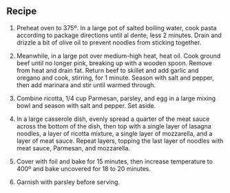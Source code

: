 ## Recipe ##

1. Preheat oven to 375º. In a large pot of salted boiling water, cook pasta according to package directions until al dente, less 2 minutes. Drain and drizzle a bit of olive oil to prevent noodles from sticking together.

1. Meanwhile, in a large pot over medium-high heat, heat oil. Cook ground beef until no longer pink, breaking up with a wooden spoon. Remove from heat and drain fat. Return beef to skillet and add garlic and oregano and cook, stirring, for 1 minute. Season with salt and pepper, then add marinara and stir until warmed through.

1. Combine ricotta, 1/4 cup Parmesan, parsley, and egg in a large mixing bowl and season with salt and pepper. Set aside.

1. In a large casserole dish, evenly spread a quarter of the meat sauce across the bottom of the dish, then top with a single layer of lasagna noodles, a layer of ricotta mixture, a single layer of mozzarella, and a layer of meat sauce. Repeat layers, topping the last layer of noodles with meat sauce, Parmesan, and mozzarella.

1. Cover with foil and bake for 15 minutes, then increase temperature to 400º and bake uncovered for 18 to 20 minutes.

1. Garnish with parsley before serving.